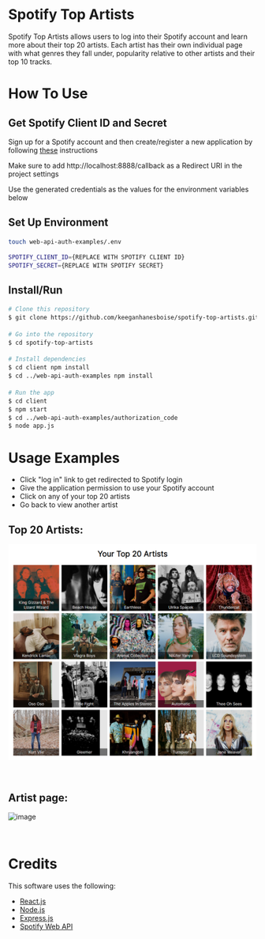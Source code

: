# Spotify Top Artists
Spotify Top Artists allows users to log into their Spotify account and learn more about their top 20 artists. Each artist has their own individual page with what genres they fall under, popularity relative to other artists and their top 10 tracks.

# How To Use
## Get Spotify Client ID and Secret

Sign up for a Spotify account and then create/register a new application by following [these](https://developer.spotify.com/documentation/general/guides/authorization/app-settings/) instructions

Make sure to add http://localhost:8888/callback as a Redirect URI in the project settings

Use the generated credentials as the values for the environment variables below

## Set Up Environment

```sh
touch web-api-auth-examples/.env
```
```sh
SPOTIFY_CLIENT_ID={REPLACE WITH SPOTIFY CLIENT ID}
SPOTIFY_SECRET={REPLACE WITH SPOTIFY SECRET}
```

## Install/Run

```sh
# Clone this repository
$ git clone https://github.com/keeganhanesboise/spotify-top-artists.git

# Go into the repository
$ cd spotify-top-artists

# Install dependencies
$ cd client npm install
$ cd ../web-api-auth-examples npm install

# Run the app
$ cd client
$ npm start
$ cd ../web-api-auth-examples/authorization_code
$ node app.js
```

# Usage Examples

* Click "log in" link to get redirected to Spotify login
* Give the application permission to use your Spotify account
* Click on any of your top 20 artists
* Go back to view another artist

## Top 20 Artists:

<img src="imgs\Screenshot 2022-09-22 175248.png"></img>

<br>

## Artist page:
![image](https://user-images.githubusercontent.com/70166916/190526197-e514013b-5a0b-4549-9c60-c0b01d47fb39.png)

<br>

# Credits

This software uses the following:

- [React.js](https://reactjs.org/)
- [Node.js](https://nodejs.org/)
- [Express.js](https://expressjs.com/)
- [Spotify Web API](https://developer.spotify.com/documentation/web-api/)
